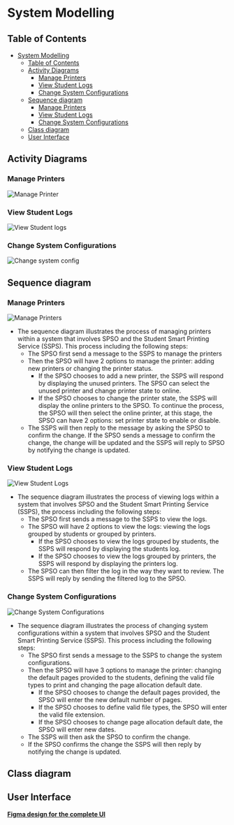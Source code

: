 # System Modelling

## Table of Contents
- [System Modelling](#system-modelling)
  - [Table of Contents](#table-of-contents)
  - [Activity Diagrams](#activity-diagrams)
    - [Manage Printers](#manage-printers)
    - [View Student Logs](#view-student-logs)
    - [Change System Configurations](#change-system-configurations)
  - [Sequence diagram](#sequence-diagram)
    - [Manage Printers](#manage-printers-1)
    - [View Student Logs](#view-student-logs-1)
    - [Change System Configurations](#change-system-configurations-1)
  - [Class diagram](#class-diagram)
  - [User Interface](#user-interface)





## Activity Diagrams
### Manage Printers
![Manage Printer](./images/MODEL_ManagePrinter.png)

### View Student Logs
![View Student logs](./images/MODEL_ViewLogs.png)

### Change System Configurations
![Change system config](./images/MODEL_ChangeSystemConfig.png)

## Sequence diagram

### Manage Printers 
![Manage Printers](./images/MODEL_ManagePrinters.png)
- The sequence diagram illustrates the process of managing printers within a system that involves SPSO and the Student Smart Printing Service (SSPS). This process including the following steps:
  - The SPSO first send a message to the SSPS to manage the printers
  - Then the SPSO will have 2 options to manage the printer: adding new printers or changing the printer status.
    - If the SPSO chooses to add a new printer, the SSPS will respond by displaying the unused printers. The SPSO can select the unused printer and change printer state to online.
    - If the SPSO chooses to change the printer state, the SSPS will display the online printers to the SPSO. To continue the process, the SPSO will then select the online printer, at this stage, the SPSO can have 2 options: set printer state to enable or disable.
  - The SSPS will then reply to the message by asking the SPSO to confirm the change. If the SPSO sends a message to confirm the change, the change will be updated and the SSPS will reply to SPSO by notifying the change is updated.

### View Student Logs
![View Student Logs](./images/MODEL_ViewStudentLogs.png)
- The sequence diagram illustrates the process of viewing logs within a system that involves SPSO and the Student Smart Printing Service (SSPS), the process including the following steps:
  - The SPSO first sends a message to the SSPS to view the logs.
  -	The SPSO will have 2 options to view the logs: viewing the logs grouped by students or grouped by printers.
    - If the SPSO chooses to view the logs grouped by students, the SSPS will respond by displaying the students log.
    -	If the SPSO chooses to view the logs grouped by printers, the SSPS will respond by displaying the printers log.
  - The SPSO can then filter the log in the way they want to review. The SSPS will reply by sending the filtered log to the SPSO.

### Change System Configurations
![Change System Configurations](./images/MODEL_ChangeSystemConfigurations.png)
- The sequence diagram illustrates the process of changing system configurations within a system that involves SPSO and the Student Smart Printing Service (SSPS). This process including the following steps:
  - The SPSO first sends a message to the SSPS to change the system configurations.
  -	Then the SPSO will have 3 options to manage the printer: changing the default pages provided to the students, defining the valid file types to print and changing the page allocation default date.
    -	If the SPSO chooses to change the default pages provided, the SPSO will enter the new default number of pages.
    - If the SPSO chooses to define valid file types, the SPSO will enter the valid file extension.
    - If the SPSO chooses to change page allocation default date, the SPSO will enter new dates.
  - The SSPS will then ask the SPSO to confirm the change.
  - If the SPSO confirms the change the SSPS will then reply by notifying the change is updated.

## Class diagram


## User Interface
**[Figma design for the complete UI](https://www.figma.com/design/6NVehmXsGFwxde0R8Yqu7m/CC01_group_6_wireframe?node-id=0-1&node-type=canvas&t=eKPUv3VF8FcQxwWT-0)**